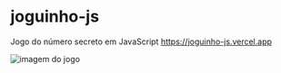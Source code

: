 # joguinho-js
Jogo do número secreto em JavaScript
https://joguinho-js.vercel.app

![imagem do jogo](https://github.com/user-attachments/assets/83bda20e-fcd6-4c07-85a8-d2b2ca7c8caa)
